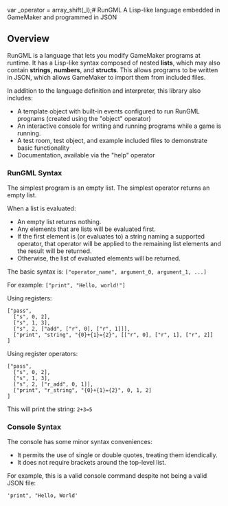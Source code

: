 var _operator = array_shift(_l);# RunGML
A Lisp-like language embedded in GameMaker and programmed in JSON

## Overview

RunGML is a language that lets you modify GameMaker programs at runtime.
It has a Lisp-like syntax composed of nested **lists**, which may also contain **strings**, **numbers**, and **structs**.
This allows programs to be written in JSON, which allows GameMaker to import them from included files.

In addition to the language definition and interpreter, this library also includes:
- A template object with built-in events configured to run RunGML programs (created using the "object" operator)
- An interactive console for writing and running programs while a game is running.
- A test room, test object, and example included files to demonstrate basic functionality
- Documentation, available via the "help" operator

### RunGML Syntax

The simplest program is an empty list.
The simplest operator returns an empty list.

When a list is evaluated:
- An empty list returns nothing.
- Any elements that are lists will be evaluated first.
- If the first element is (or evaluates to) a string naming a supported operator, that operator will be applied to the remaining list elements and the result will be returned.
- Otherwise, the list of evaluated elements will be returned.

The basic syntax is:
`["operator_name", argument_0, argument_1, ...]`

For example:
`["print", "Hello, world!"]`

Using registers:
```
["pass",
  ["s", 0, 2],
  ["s", 1, 3],
  ["s", 2, ["add", ["r", 0], ["r", 1]]],
  ["print", "string", "{0}+{1}={2}", [["r", 0], ["r", 1], ["r", 2]]
]
```

Using register operators:
```
["pass",
  ["s", 0, 2],
  ["s", 1, 3],
  ["s", 2, ["r_add", 0, 1]],
  ["print", "r_string", "{0}+{1}={2}", 0, 1, 2]
]
```
This will print the string: `2+3=5`

### Console Syntax

The console has some minor syntax conveniences:
- It permits the use of single or double quotes, treating them idendically.
- It does not require brackets around the top-level list.

For example, this is a valid console command despite not being a valid JSON file:

```
'print", "Hello, World'
```

